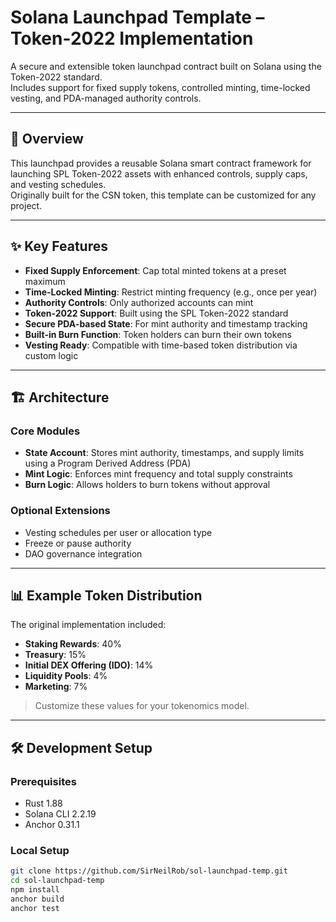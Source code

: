 # Solana Launchpad Template – Token-2022 Implementation

A secure and extensible token launchpad contract built on Solana using the Token-2022 standard.  
Includes support for fixed supply tokens, controlled minting, time-locked vesting, and PDA-managed authority controls.

---

## 🚀 Overview

This launchpad provides a reusable Solana smart contract framework for launching SPL Token-2022 assets with enhanced controls, supply caps, and vesting schedules.  
Originally built for the CSN token, this template can be customized for any project.

---

## ✨ Key Features

- **Fixed Supply Enforcement**: Cap total minted tokens at a preset maximum  
- **Time-Locked Minting**: Restrict minting frequency (e.g., once per year)  
- **Authority Controls**: Only authorized accounts can mint  
- **Token-2022 Support**: Built using the SPL Token-2022 standard  
- **Secure PDA-based State**: For mint authority and timestamp tracking  
- **Built-in Burn Function**: Token holders can burn their own tokens  
- **Vesting Ready**: Compatible with time-based token distribution via custom logic  

---

## 🏗️ Architecture

### Core Modules

- **State Account**: Stores mint authority, timestamps, and supply limits using a Program Derived Address (PDA)  
- **Mint Logic**: Enforces mint frequency and total supply constraints  
- **Burn Logic**: Allows holders to burn tokens without approval  

### Optional Extensions

- Vesting schedules per user or allocation type  
- Freeze or pause authority  
- DAO governance integration  

---

## 📊 Example Token Distribution

The original implementation included:

- **Staking Rewards**: 40%  
- **Treasury**: 15%  
- **Initial DEX Offering (IDO)**: 14%  
- **Liquidity Pools**: 4%  
- **Marketing**: 7%  

> Customize these values for your tokenomics model.

---

## 🛠️ Development Setup

### Prerequisites

- Rust 1.88  
- Solana CLI 2.2.19  
- Anchor 0.31.1  

### Local Setup

```bash
git clone https://github.com/SirNeilRob/sol-launchpad-temp.git
cd sol-launchpad-temp
npm install
anchor build
anchor test
